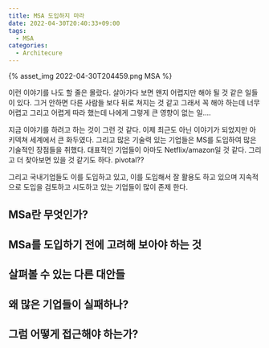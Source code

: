 ```yaml
---
title: MSA 도입하지 마라
date: 2022-04-30T20:40:33+09:00
tags:
  - MSA
categories:
  - Architecure
---
```


{% asset_img 2022-04-30T204459.png MSA %}

이런 이야기를 나도 할 줄은 몰랐다. 살아가다 보면 왠지 어렵지만 해야 될 것 같은 일들이 있다. 그거 안하면 다른 사람들 보다 뒤로 쳐지는 것 같고 그래서 꼭 해야 하는데 너무 어렵고 그리고 어렵게 따라 했는데 나에게 그렇게 큰 영향이 없는 일....

지금 이야기를 하려고 하는 것이 그런 것 같다. 이제 최근도 아닌 이야기가 되었지만 아키덱쳐 세계에서 큰 화두였다. 그리고 많은 기술력 있는 기업들은 MS를 도입하여 많은 기술적인 장점들을 취했다. 대표적인 기업들이 아마도 Netflix/amazon일 것 같다. 그리고 더 찾아보면 있을 것 같기도 하다. pivotal?? 

그리고 국내기업들도 이를 도입하고 있고, 이를 도입해서 잘 활용도 하고 있으며 지속적으로 도입을 검토하고 시도하고 있는 기업들이 많이 존제 한다. 

## MSa란 무엇인가?

## MSa를 도입하기 전에 고려해 보아야 하는 것

## 살펴볼 수 있는 다른 대안들

## 왜 많은 기업들이 실패하나?

## 그럼 어떻게 접근해야 하는가?
